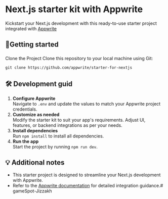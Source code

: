 # Next.js starter kit with Appwrite

Kickstart your Next.js development with this ready-to-use starter project integrated with [Appwrite](https://www.appwrite.io)

## 🚀Getting started

###
Clone the Project
Clone this repository to your local machine using Git:

`git clone https://github.com/appwrite/starter-for-nextjs`

## 🛠️ Development guid
1. **Configure Appwrite**<br/>
   Navigate to `.env` and update the values to match your Appwrite project credentials.
2. **Customize as needed**<br/>
   Modify the starter kit to suit your app's requirements. Adjust UI, features, or backend
   integrations as per your needs.
3. **Install dependencies**<br/>
   Run `npm install` to install all dependencies.
4. **Run the app**<br/>
   Start the project by running `npm run dev`.

## 💡 Additional notes
- This starter project is designed to streamline your Next.js development with Appwrite.
- Refer to the [Appwrite documentation](https://appwrite.io/docs) for detailed integration guidance.# gameSpot-Jizzakh
